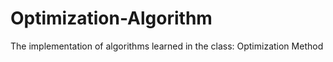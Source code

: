 # Optimization-Algorithm
The implementation of algorithms learned in the class: Optimization Method
